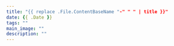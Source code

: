 ```yaml
---
title: "{{ replace .File.ContentBaseName "-" " " | title }}"
date: {{ .Date }}
tags: ""
main_image: ""
description: ""
---
```

